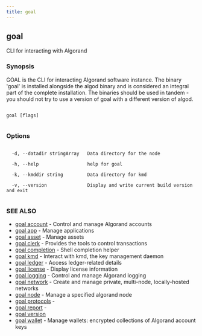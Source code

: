 ```yaml
---
title: goal
---
```


## goal



CLI for interacting with Algorand



### Synopsis



GOAL is the CLI for interacting Algorand software instance. The binary 'goal' is installed alongside the algod binary and is considered an integral part of the complete installation. The binaries should be used in tandem - you should not try to use a version of goal with a different version of algod.




```

goal [flags]


```



### Options




```

  -d, --datadir stringArray   Data directory for the node

  -h, --help                  help for goal

  -k, --kmddir string         Data directory for kmd

  -v, --version               Display and write current build version and exit


```



### SEE ALSO



* [goal account](../account/account/)	 - Control and manage Algorand accounts
* [goal app](../app/app/)	 - Manage applications
* [goal asset](../asset/asset/)	 - Manage assets
* [goal clerk](../clerk/clerk/)	 - Provides the tools to control transactions 
* [goal completion](../completion/completion/)	 - Shell completion helper
* [goal kmd](../kmd/kmd/)	 - Interact with kmd, the key management daemon
* [goal ledger](../ledger/ledger/)	 - Access ledger-related details
* [goal license](../license/)	 - Display license information
* [goal logging](../logging/logging/)	 - Control and manage Algorand logging
* [goal network](../network/network/)	 - Create and manage private, multi-node, locally-hosted networks
* [goal node](../node/node/)	 - Manage a specified algorand node
* [goal protocols](../protocols/)	 - 
* [goal report](../report/)	 - 
* [goal version](../version/)
* [goal wallet](../wallet/wallet/)	 - Manage wallets: encrypted collections of Algorand account keys




